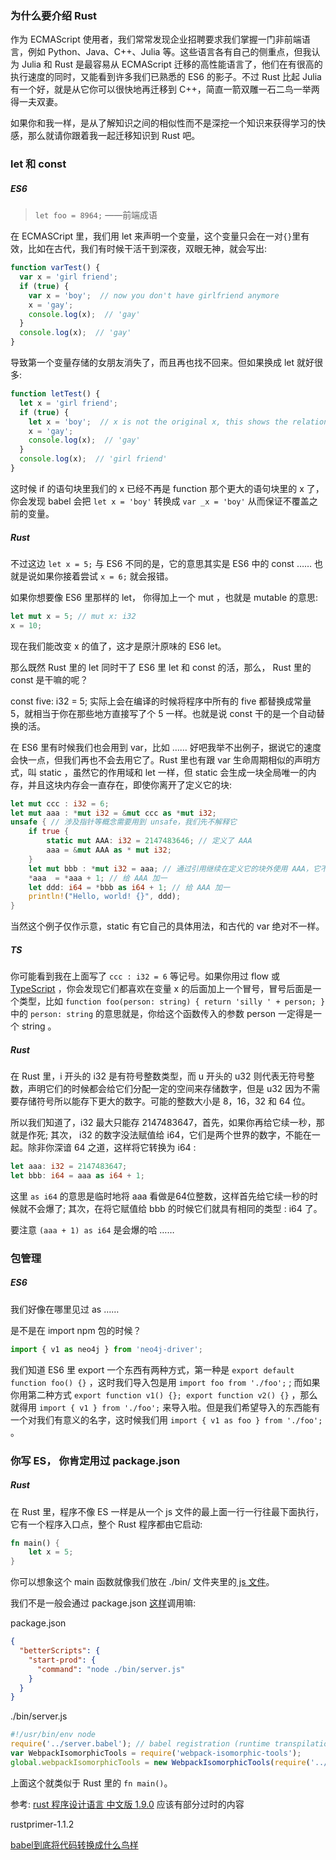 
### 为什么要介绍 Rust

作为 ECMAScript 使用者，我们常常发现企业招聘要求我们掌握一门非前端语言，例如 Python、Java、C++、Julia 等。这些语言各有自己的侧重点，但我认为 Julia 和 Rust 是最容易从 ECMAScript 迁移的高性能语言了，他们在有很高的执行速度的同时，又能看到许多我们已熟悉的 ES6 的影子。不过 Rust 比起 Julia 有一个好，就是从它你可以很快地再迁移到 C++，简直一箭双雕一石二鸟一举两得一夫双妻。

如果你和我一样，是从了解知识之间的相似性而不是深挖一个知识来获得学习的快感，那么就请你跟着我一起迁移知识到 Rust 吧。


### let 和 const

##### ES6

>  `let foo = 8964;` ——前端成语

在 ECMASCript 里，我们用 let 来声明一个变量，这个变量只会在一对` {} `里有效，比如在古代，我们有时候干活干到深夜，双眼无神，就会写出:

```javascript
function varTest() {
  var x = 'girl friend';
  if (true) {
    var x = 'boy';  // now you don't have girlfriend anymore
    x = 'gay';
    console.log(x);  // 'gay'
  }
  console.log(x);  // 'gay'
}
```
导致第一个变量存储的女朋友消失了，而且再也找不回来。但如果换成 let 就好很多:
```javascript
function letTest() {
  let x = 'girl friend';
  if (true) {
    let x = 'boy';  // x is not the original x, this shows the relationship between the signifier and the signified is arbitrary, 23333
    x = 'gay';
    console.log(x);  // 'gay'
  }
  console.log(x);  // 'girl friend'
}
```
这时候 if 的语句块里我们的 x 已经不再是 function 那个更大的语句块里的 x 了，你会发现 babel 会把 `let x = 'boy'` 转换成 `var _x = 'boy'` 从而保证不覆盖之前的变量。

##### Rust

不过这边 `let x = 5;` 与 ES6 不同的是，它的意思其实是 ES6 中的 const …… 也就是说如果你接着尝试 `x = 6;` 就会报错。

如果你想要像 ES6 里那样的 let， 你得加上一个 mut ，也就是 mutable 的意思:
```rust
let mut x = 5; // mut x: i32
x = 10;
```
现在我们能改变 x 的值了，这才是原汁原味的 ES6 let。

那么既然 Rust 里的 let 同时干了 ES6 里 let 和 const 的活，那么， Rust 里的 const 是干嘛的呢？

const five: i32 = 5; 实际上会在编译的时候将程序中所有的 five 都替换成常量 5，就相当于你在那些地方直接写了个 5 一样。也就是说 const 干的是一个自动替换的活。

在 ES6 里有时候我们也会用到 var，比如 …… 好吧我举不出例子，据说它的速度会快一点，但我们再也不会去用它了。Rust 里也有跟 var 生命周期相似的声明方式，叫 static ，虽然它的作用域和 let 一样，但 static 会生成一块全局唯一的内存，并且这块内存会一直存在，即使你离开了定义它的块:
```Rust
let mut ccc : i32 = 6;
let mut aaa : *mut i32 = &mut ccc as *mut i32;
unsafe { // 涉及指针等概念需要用到 unsafe，我们先不解释它
    if true {
        static mut AAA: i32 = 2147483646; // 定义了 AAA
        aaa = &mut AAA as * mut i32;
    }
    let mut bbb : *mut i32 = aaa; // 通过引用继续在定义它的块外使用 AAA，它不会被回收
    *aaa  = *aaa + 1; // 给 AAA 加一
    let ddd: i64 = *bbb as i64 + 1; // 给 AAA 加一
    println!("Hello, world! {}", ddd);
}
```
当然这个例子仅作示意，static 有它自己的具体用法，和古代的 var 绝对不一样。

##### TS

你可能看到我在上面写了 `ccc : i32 = 6` 等记号。如果你用过 flow 或 [TypeScript](https://www.typescriptlang.org/docs/tutorial.html) ，你会发现它们都喜欢在变量 x 的后面加上一个冒号，冒号后面是一个类型，比如 `function foo(person: string) { return 'silly ' + person; }` 中的 `person: string` 的意思就是，你给这个函数传入的参数 person 一定得是一个 string 。

##### Rust
在 Rust 里，i 开头的 i32 是有符号整数类型，而 u 开头的 u32 则代表无符号整数，声明它们的时候都会给它们分配一定的空间来存储数字，但是 u32 因为不需要存储符号所以能存下更大的数字。可能的整数大小是 8，16，32 和 64 位。

所以我们知道了，i32 最大只能存 2147483647，首先，如果你再给它续一秒，那就是作死; 其次， i32 的数字没法赋值给 i64，它们是两个世界的数字，不能在一起。除非你深谙 64 之道，这样将它转换为 i64 :
```rust
let aaa: i32 = 2147483647;
let bbb: i64 = aaa as i64 + 1;
```
这里 `as i64` 的意思是临时地将 aaa 看做是64位整数，这样首先给它续一秒的时候就不会爆了; 其次，在将它赋值给 bbb 的时候它们就具有相同的类型 : i64 了。

要注意 `(aaa + 1) as i64` 是会爆的哈 ……

### 包管理

##### ES6
我们好像在哪里见过 as ……

是不是在 import npm 包的时候？
```javascript
import { v1 as neo4j } from 'neo4j-driver';
```
我们知道 ES6 里 export 一个东西有两种方式，第一种是 `export default function foo() {}` ，这时我们导入包是用 `import foo from './foo';` ; 而如果你用第二种方式  `export function v1() {}; export function v2() {}` ，那么就得用 `import { v1 } from './foo';` 来导入啦。但是我们希望导入的东西能有一个对我们有意义的名字，这时候我们用 `import { v1 as foo } from './foo';` 。



### 你写 ES， 你肯定用过 package.json

##### Rust

在 Rust 里，程序不像 ES 一样是从一个 js 文件的最上面一行一行往最下面执行，它有一个程序入口点，整个 Rust 程序都由它启动:
```rust
fn main() {
    let x = 5;
}
```
你可以想象这个 main 函数就像我们放在 ./bin/ 文件夹里的[ js 文件](https://github.com/linonetwo/poselevel/blob/master/bin/server.js)。

我们不是一般会通过 package.json [这样](https://github.com/linonetwo/poselevel/blob/master/package.json#L43)调用嘛:

package.json
```json
{
  "betterScripts": {
    "start-prod": {
      "command": "node ./bin/server.js"
    }
  }
}
```

./bin/server.js
```javascript
#!/usr/bin/env node
require('../server.babel'); // babel registration (runtime transpilation for node)
var WebpackIsomorphicTools = require('webpack-isomorphic-tools');
global.webpackIsomorphicTools = new WebpackIsomorphicTools(require('../webpack/webpack-isomorphic-tools'));
```
上面这个就类似于 Rust 里的 `fn main()`。

























参考:
[rust 程序设计语言 中文版 1.9.0](https://www.gitbook.com/book/kaisery/rust-book-chinese/details) 应该有部分过时的内容

rustprimer-1.1.2

[babel到底将代码转换成什么鸟样](https://github.com/lcxfs1991/blog/issues/9)
